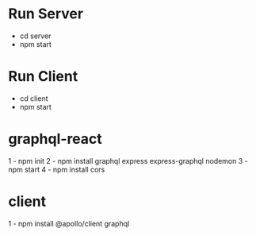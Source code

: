 # Run Server
* cd server
* npm start


# Run Client 
* cd client
* npm start


# graphql-react
1 - npm init
2 - npm install graphql express express-graphql nodemon
3 - npm start
4 - npm install cors

# client
1 - npm install @apollo/client graphql

